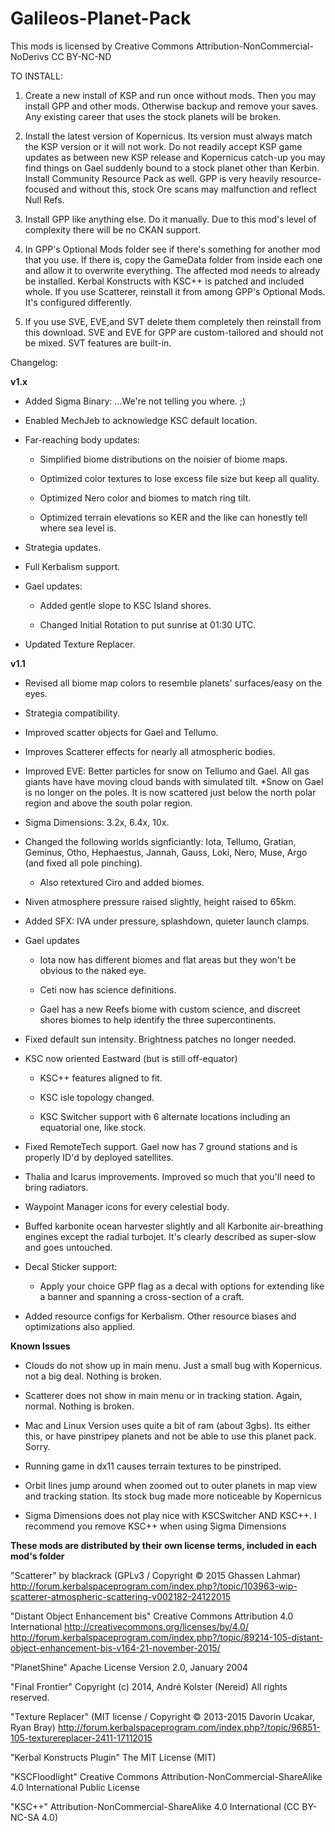﻿# Galileos-Planet-Pack

This mods is licensed by Creative Commons Attribution-NonCommercial-NoDerivs 
CC BY-NC-ND 

TO INSTALL:

1. Create a new install of KSP and run once without mods. Then you may install GPP and other mods. Otherwise backup and remove your saves. Any existing career that uses the stock planets will be broken.

2. Install the latest version of Kopernicus. Its version must always match the KSP version or it will not work. Do not readily accept KSP game updates as between new KSP release and Kopernicus catch-up you may find things on Gael suddenly bound to a stock planet other than Kerbin. Install Community Resource Pack as well. GPP is very heavily resource-focused and without this, stock Ore scans may malfunction and reflect Null Refs.

3. Install GPP like anything else. Do it manually. Due to this mod's level of complexity there will be no CKAN support.

4. In GPP's Optional Mods folder see if there's something for another mod that you use. If there is, copy the GameData folder from inside each one and allow it to overwrite everything. The affected mod needs to already be installed. Kerbal Konstructs with KSC++ is patched and included whole. If you use Scatterer, reinstall it from among GPP's Optional Mods. It's configured differently.

5. If you use SVE, EVE,and SVT delete them completely then reinstall from this download. SVE and EVE for GPP are custom-tailored and should not be mixed. SVT features are built-in.


Changelog:

**v1.x**
* Added Sigma Binary: ...We're not telling you where. ;) 

* Enabled MechJeb to acknowledge KSC default location.

* Far-reaching body updates:

  * Simplified biome distributions on the noisier of biome maps.
  
  * Optimized color textures to lose excess file size but keep all quality.
  
  * Optimized Nero color and biomes to match ring tilt.
  
  * Optimized terrain elevations so KER and the like can honestly tell where sea level is.
  
* Strategia updates.

* Full Kerbalism support.

* Gael updates:

  * Added gentle slope to KSC Island shores.
  
  * Changed Initial Rotation to put sunrise at 01:30 UTC.

* Updated Texture Replacer.

**v1.1**

* Revised all biome map colors to resemble planets' surfaces/easy on the eyes.

* Strategia compatibility.

* Improved scatter objects for Gael and Tellumo.

* Improves Scatterer effects for nearly all atmospheric bodies.

* Improved EVE: Better particles for snow on Tellumo and Gael. All gas giants have have moving cloud bands with simulated tilt. 
  *Snow on Gael is no longer on the poles. It is now scattered just below the north polar region and above the south polar region.

* Sigma Dimensions: 3.2x, 6.4x, 10x.

* Changed the following worlds signficiantly: Iota, Tellumo, Gratian, Geminus, Otho, Hephaestus, Jannah, Gauss, Loki, Nero, Muse, Argo (and fixed all pole pinching).

  * Also retextured Ciro and added biomes.

* Niven atmosphere pressure raised slightly, height raised to 65km.

* Added SFX: IVA under pressure, splashdown, quieter launch clamps.

* Gael updates

  * Iota now has different biomes and flat areas but they won't be obvious to the naked eye.
  
  * Ceti now has science definitions.
  
  * Gael has a new Reefs biome with custom science, and discreet shores biomes to help identify the three supercontinents.
  
* Fixed default sun intensity. Brightness patches no longer needed.

* KSC now oriented Eastward (but is still off-equator)

  * KSC++ features aligned to fit.
  
  * KSC isle topology changed.
  
  * KSC Switcher support with 6 alternate locations including an equatorial one, like stock.

* Fixed RemoteTech support. Gael now has 7 ground stations and is properly ID'd by deployed satellites.

* Thalia and Icarus improvements. Improved so much that you'll need to bring radiators.

* Waypoint Manager icons for every celestial body.

* Buffed karbonite ocean harvester slightly and all Karbonite air-breathing engines except the radial turbojet. It's clearly described as super-slow and goes untouched.

* Decal Sticker support:

  * Apply your choice GPP flag as a decal with options for extending like a banner and spanning a cross-section of a craft.
  
* Added resource configs for Kerbalism. Other resource biases and optimizations also applied.


**Known Issues**
 
* Clouds do not show up in main menu. Just a small bug with Kopernicus. not a big deal. Nothing is broken.

* Scatterer does not show in main menu or in tracking station. Again, normal. Nothing is broken.

* Mac and Linux Version uses quite a bit of ram (about 3gbs). Its either this, or have pinstripey planets and not be able to use this planet pack. Sorry.

* Running game in dx11 causes terrain textures to be pinstriped.

* Orbit lines jump around when zoomed out to outer planets in map view and tracking station. Its stock bug made more noticeable by Kopernicus

* Sigma Dimensions does not play nice with KSCSwitcher AND KSC++. I recommend you remove KSC++ when using Sigma Dimensions




**These mods are distributed by their own license terms, included in each mod's folder**

"Scatterer" by blackrack (GPLv3 / Copyright © 2015 Ghassen Lahmar)
http://forum.kerbalspaceprogram.com/index.php?/topic/103963-wip-scatterer-atmospheric-scattering-v002182-24122015

"Distant Object Enhancement bis"
Creative Commons Attribution 4.0 International
http://creativecommons.org/licenses/by/4.0/
http://forum.kerbalspaceprogram.com/index.php?/topic/89214-105-distant-object-enhancement-bis-v164-21-november-2015/

"PlanetShine"
Apache License
 Version 2.0, January 2004

"Final Frontier"
Copyright (c) 2014, André Kolster (Nereid)
 All rights reserved.

"Texture Replacer" 
(MIT license / Copyright © 2013-2015 Davorin Ucakar, Ryan Bray)
http://forum.kerbalspaceprogram.com/index.php?/topic/96851-105-texturereplacer-2411-17112015

"Kerbal Konstructs Plugin"
The MIT License (MIT)

"KSCFloodlight"
Creative Commons Attribution-NonCommercial-ShareAlike 4.0 International Public License

"KSC++"
Attribution-NonCommercial-ShareAlike 4.0 International (CC BY-NC-SA 4.0)



